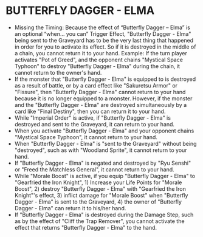 # BUTTERFLY DAGGER - ELMA

*   Missing the Timing: Because the effect of “Butterfly Dagger – Elma” is an optional “when… you can” Trigger Effect, "Butterfly Dagger - Elma" being sent to the Graveyard has to be the very last thing that happened in order for you to activate its effect. So if it is destroyed in the middle of a chain, you cannot return it to your hand. Example: If the turn player activates "Pot of Greed", and the opponent chains "Mystical Space Typhoon" to destroy "Butterfly Dagger - Elma" during the chain, it cannot return to the owner's hand.
*   If the monster that "Butterfly Dagger - Elma" is equipped to is destroyed as a result of battle, or by a card effect like "Sakuretsu Armor" or "Fissure", then "Butterfly Dagger - Elma" cannot return to your hand because it is no longer equipped to a monster. However, if the monster and the "Butterfly Dagger - Elma" are destroyed simultaneously by a card like "Final Destiny", then you can return it to your hand.
*   While "Imperial Order" is active, if "Butterfly Dagger - Elma" is destroyed and sent to the Graveyard, it can return to your hand.
*   When you activate "Butterfly Dagger - Elma" and your opponent chains "Mystical Space Typhoon", it cannot return to your hand.
*   When "Butterfly Dagger - Elma" is "sent to the Graveyard" without being "destroyed", such as with "Woodland Sprite", it cannot return to your hand.
*   If "Butterfly Dagger - Elma" is negated and destroyed by "Ryu Senshi" or "Freed the Matchless General", it cannot return to your hand.
*   While "Morale Boost" is active, if you equip "Butterfly Dagger - Elma" to "Gearfried the Iron Knight", 1) Increase your Life Points for "Morale Boost", 2) destroy "Butterfly Dagger - Elma" with "Gearfried the Iron Knight"'s effect, 3) inflict damage for "Morale Boost" when "Butterfly Dagger - Elma" is sent to the Graveyard, 4) the owner of "Butterfly Dagger - Elma" can return it to his/her hand.
*   If "Butterfly Dagger - Elma" is destroyed during the Damage Step, such as by the effect of "Cliff the Trap Remover", you cannot activate the effect that returns "Butterfly Dagger - Elma" to the hand.
